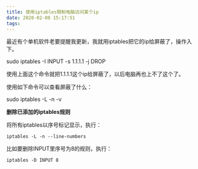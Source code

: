 ```yaml
---
title: 使用iptables限制电脑访问某个ip
date: 2020-02-08 15:17:51
tags:
---
```

最近有个单机软件老要提醒我更新，我就用iptables把它的ip给屏蔽了，操作入下。

sudo iptables -I INPUT -s 1.1.1.1 -j DROP  

使用上面这个命令就把1.1.1.1这个ip给屏蔽了，以后电脑再也上不了这个了。

使用如下命令可以查看屏蔽了什么：

sudo iptables -L -n -v  

 **删除已添加的iptables规则**

将所有iptables以序号标记显示，执行：

    
    
    iptables -L -n --line-numbers

比如要删除INPUT里序号为8的规则，执行：

    
    
    iptables -D INPUT 8

  

